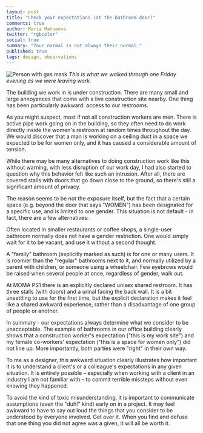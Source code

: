 ```yaml
---
layout: post
title: "Check your expectations (at the bathroom door)"
comments: true
author: Maria Matveeva
twitter: "rgbcolor"
social: true
summary: "Your normal is not always their normal."
published: true
tags: design, observations
---
```


![Person with gas mask](https://i.imgur.com/8pbNwei.jpg)
*This is what we walked through one Friday evening as we were leaving work.*

The building we work in is under construction. There are many small and large annoyances that come with a live construction site nearby. One thing has been particularly awkward: access to our restrooms.

As you might suspect, most if not all construction workers are men. There is active pipe work going on in the building, so they often need to do work directly inside the women's restroom at random times throughout the day. We would discover that a man is working on a ceiling duct in a space we expected to be for women only, and it has caused a considerable amount of tension.

While there may be many alternatives to doing construction work like this without warning, with less disruption of our work day, I had also started to question why this behavior felt like such an intrusion. After all, there are covered stalls with doors that go down close to the ground, so there's still a significant amount of privacy.

The reason seems to be not the exposure itself, but the fact that a certain space (e.g. beyond the door that says "WOMEN") has been designated for a specific use, and is limited to one gender. This situation is not default - in fact, there are a few alternatives:

Often located in smaller restaurants or coffee shops, a single-user bathroom normally does not have a gender restriction. One would simply wait for it to be vacant, and use it without a second thought.

A "family" bathroom (explicitly marked as such) is for one or many users. It is roomier than the "regular" bathrooms next to it, and normally utilized by a parent with children, or someone using a wheelchair. Few eyebrows would be raised when several people at once, regardless of gender, walk out.

At MOMA PS1 there is an explicitly declared unisex shared restroom. It has three stalls (with doors) and a urinal facing the back wall. It is a bit unsettling to use for the first time, but the explicit declaration makes it feel like a shared awkward experience, rather than a disadvantage of one group of people or another.

In summary - our expectations always determine what we consider to be unacceptable. The example of bathrooms in our office building clearly shows that a construction worker's expectation ("this is my work site") and my female co-workers' expectation ("this is a space for women only") did not line up. More importantly, both parties were "right" in their own way.

To me as a designer, this awkward situation clearly illustrates how important it is to understand a client's or a colleague's expectations in any given situation. It is entirely possible – especially when working with a client in an industry I am not familiar with – to commit terrible missteps without even knowing they happened.

To avoid the kind of toxic misunderstanding, it is important to communicate assumptions (even the "duh!" kind) early on in a project. It may feel awkward to have to say out loud the things that you consider to be understood by everyone involved. Get over it. When you find and defuse that one thing you did not agree was a given, it will all be worth it.
